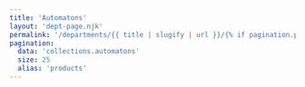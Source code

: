 ```yaml
---
title: 'Automatons'
layout: 'dept-page.njk'
permalink: '/departments/{{ title | slugify | url }}/{% if pagination.pageNumber > 0 %}{{pagination.pageNumber | plus: 1 }}/{% endif %}'
pagination:
  data: 'collections.automatons'
  size: 25
  alias: 'products'
---
```

